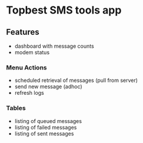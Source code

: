 # Topbest SMS tools app

## Features
- dashboard with message counts
- modem status

### Menu Actions
- scheduled retrieval of messages (pull from server)
- send new message (adhoc)
- refresh logs

### Tables
- listing of queued messages
- listing of failed messages
- listing of sent messages
